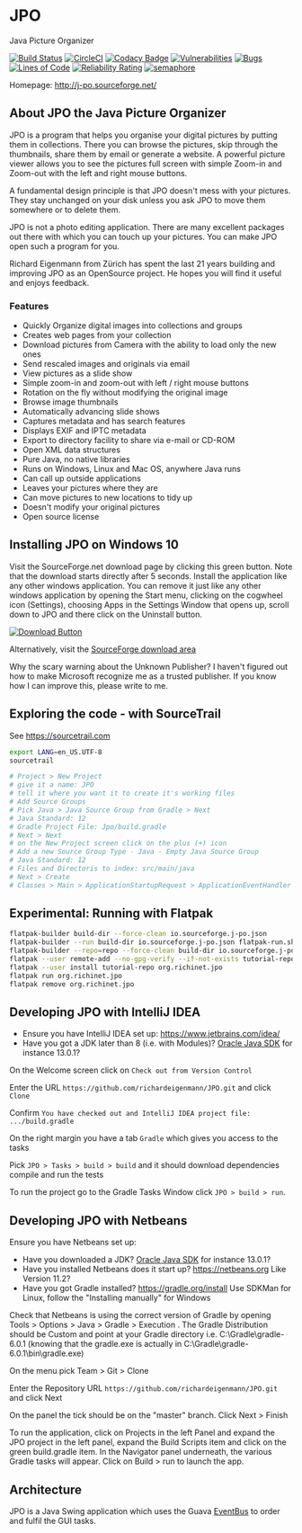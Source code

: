 # JPO
Java Picture Organizer

[![Build Status](https://app.travis-ci.com/richardeigenmann/JPO.svg?branch=master)](https://app.travis-ci.com/richardeigenmann/JPO)
[![CircleCI](https://circleci.com/gh/richardeigenmann/JPO.svg?style=svg)](https://circleci.com/gh/richardeigenmann/JPO)
[![Codacy Badge](https://app.codacy.com/project/badge/Grade/948fa1d9f4354611a6be88c422505c25)](https://www.codacy.com/gh/richardeigenmann/JPO/dashboard?utm_source=github.com&amp;utm_medium=referral&amp;utm_content=richardeigenmann/JPO&amp;utm_campaign=Badge_Grade)
[![Vulnerabilities](https://sonarcloud.io/api/project_badges/measure?project=JPO&metric=vulnerabilities)](https://sonarcloud.io/dashboard?id=JPO)
[![Bugs](https://sonarcloud.io/api/project_badges/measure?project=JPO&metric=bugs)](https://sonarcloud.io/dashboard?id=JPO)
[![Lines of Code](https://sonarcloud.io/api/project_badges/measure?project=JPO&metric=ncloc)](https://sonarcloud.io/dashboard?id=JPO)
[![Reliability Rating](https://sonarcloud.io/api/project_badges/measure?project=JPO&metric=reliability_rating)](https://sonarcloud.io/dashboard?id=JPO)
[![semaphore](https://richardeigenmann.semaphoreci.com/badges/JPO.svg?style=shields)](https://richardeigenmann.semaphoreci.com/)

Homepage: http://j-po.sourceforge.net/

## About JPO the Java Picture Organizer

JPO is a program that helps you organise your digital pictures by putting them in collections. There you can browse the
pictures, skip through the thumbnails, share them by email or generate a website. A powerful picture viewer allows you
to see the pictures full screen with simple Zoom-in and Zoom-out with the left and right mouse buttons.</p>

A fundamental design principle is that JPO doesn't mess with your pictures. They stay unchanged on your disk unless you
ask JPO to move them somewhere or to delete them.

JPO is not a photo editing application. There are many excellent packages out there with which you can touch up your
pictures. You can make JPO open such a program for you.

Richard Eigenmann from Z&uuml;rich has spent the last 21 years building and improving JPO as an OpenSource project. He
hopes you will find it useful and enjoys feedback.

### Features

* Quickly Organize digital images into collections and groups </li>
* Creates web pages from your collection </li>
* Download pictures from Camera with the ability to load only the new ones</li>
* Send rescaled images and originals via email</li>
* View pictures as a slide show </li>
* Simple zoom-in and zoom-out with left / right mouse buttons</li>
* Rotation on the fly without modifying the original image</li>
* Browse image thumbnails </li>
* Automatically advancing slide shows</li>
* Captures metadata and has search features</li>
* Displays EXIF and IPTC metadata</li>
* Export to directory facility to share via e-mail or CD-ROM </li>
* Open XML data structures </li>
* Pure Java, no native libraries</li>
* Runs on Windows, Linux and Mac OS, anywhere Java runs</li>
* Can call up outside applications</li>
* Leaves your pictures where they are</li>
* Can move pictures to new locations to tidy up</li>
* Doesn't modify your original pictures</li>
* Open source license</li>

## Installing JPO on Windows 10

Visit the SourceForge.net download page by clicking this green button. Note that the download starts directly after 5
seconds. Install the application like any other windows application. You can remove it just like any other windows
application by opening the Start menu, clicking on the cogwheel icon (Settings), choosing Apps in the Settings Window
that opens up, scroll down to JPO and there click on the Uninstall button.

[![Download Button](https://a.fsdn.com/con/app/sf-download-button)](https://sourceforge.net/projects/j-po/files/JPO-0.14.exe/download)

<p>Alternatively, visit the <a href="http://sourceforge.net/projects/j-po/files">SourceForge download area</a></p>

Why the scary warning about the Unknown Publisher? I haven't figured out how to make Microsoft recognize me as a trusted
publisher. If you know how I can improve this, please write to me.

## Exploring the code - with SourceTrail

See https://sourcetrail.com

```bash
export LANG=en_US.UTF-8
sourcetrail

# Project > New Project
# give it a name: JPO
# tell it where you want it to create it's working files
# Add Source Groups
# Pick Java > Java Source Group from Gradle > Next
# Java Standard: 12
# Gradle Project File: Jpo/build.gradle
# Next > Next 
# on the New Project screen click on the plus (+) icon
# Add a new Source Group Type - Java - Empty Java Source Group
# Java Standard: 12
# Files and Directoris to index: src/main/java
# Next > Create
# Classes > Main > ApplicationStartupRequest > ApplicationEventHandler > handleApplicationStartupRequest
```

## Experimental: Running with Flatpak

```bash
flatpak-builder build-dir --force-clean io.sourceforge.j-po.json
flatpak-builder --run build-dir io.sourceforge.j-po.json flatpak-run.sh
flatpak-builder --repo=repo --force-clean build-dir io.sourceforge.j-po.json
flatpak --user remote-add --no-gpg-verify --if-not-exists tutorial-repo repo
flatpak --user install tutorial-repo org.richinet.jpo
flatpak run org.richinet.jpo
flatpak remove org.richinet.jpo
```

## Developing JPO with IntelliJ IDEA

* Ensure you have IntelliJ IDEA set up: https://www.jetbrains.com/idea/
* Have you got a JDK later than 8 (i.e. with Modules)? [Oracle Java SDK](https://www.oracle.com/technetwork/java/javase/downloads/index.html) for instance 13.0.1?

On the Welcome screen click on `Check out from Version Control`

Enter the URL `https://github.com/richardeigenmann/JPO.git` and click `Clone`

Confirm `You have checked out and IntelliJ IDEA project file: .../build.gradle`

On the right margin you have a tab `Gradle` which gives you access to the tasks

Pick `JPO > Tasks > build > build` and it should download dependencies compile and run the tests

To run the project go to the Gradle Tasks Window click `JPO > build > run`.

## Developing JPO with Netbeans

Ensure you have Netbeans set up:

* Have you downloaded a JDK? [Oracle Java SDK](https://www.oracle.com/technetwork/java/javase/downloads/index.html) for instance 13.0.1?
* Have you installed Netbeans does it start up? <https://netbeans.org> Like Version 11.2?
* Have you got Gradle installed? <https://gradle.org/install> Use SDKMan for Linux, follow the "Installing manually" for Windows

Check that Netbeans is using the correct version of Gradle by opening Tools > Options > Java > Gradle > Execution . The Gradle Distribution should be Custom and point at your Gradle directory i.e. C:\Gradle\gradle-6.0.1 (knowing that the gradle.exe is actually in C:\Gradle\gradle-6.0.1\bin\gradle.exe)

On the menu pick Team > Git > Clone

Enter the Repository URL `https://github.com/richardeigenmann/JPO.git` and click Next

On the panel the tick should be on the "master" branch. Click Next > Finish

To run the application, click on Projects in the left Panel and expand the JPO project in the left panel, expand the Build Scripts item and click on the green build.gradle item. In the Navigator panel underneath, the various Gradle tasks will appear. Click on Build > run to launch the app.

## Architecture

JPO is a Java Swing application which uses the Guava [EventBus](https://github.com/google/guava/wiki/EventBusExplained) 
to order and fulfil the GUI tasks.